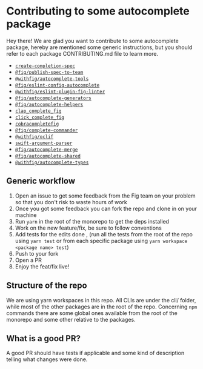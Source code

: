# Contributing to some autocomplete package
Hey there! We are glad you want to contribute to some autocomplete package, hereby are mentioned some generic instructions, but you should refer to each package CONTRIBUTING.md file to learn more.

- [`create-completion-spec`](cli/create-completion-spec/CONTRIBUTING.md)
- [`@fig/publish-spec-to-team`](cli/publih-spec-to-team/CONTRIBUTING.md)
- [`@withfig/autocomplete-tools`](cli/tools-cli/CONTRIBUTING.md)
- [`@fig/eslint-config-autocomplete`](eslint/config-autocomplete/CONTRIBUTING.md)
- [`@withfig/eslint-plugin-fig-linter`](eslint/plugin-fig-linter/CONTRIBUTING.md)
- [`@fig/autocomplete-generators`](generators/CONTRIBUTING.md)
- [`@fig/autocomplete-helpers`](helpers/CONTRIBUTING.md)
- [`clap_complete_fig`](integrations/clap/CONTRIBUTING.md)
- [`click_complete_fig`](integrations/clap/CONTRIBUTING.md)
- [`cobracompletefig`](integrations/cobra/CONTRIBUTING.md)
- [`@fig/complete-commander`](integrations/commander/CONTRIBUTING.md)
- [`@withfig/oclif`](integrations/oclif/CONTRIBUTING.md)
- [`swift-argument-parser`](integrations/swift-argument-parser/CONTRIBUTING.md)
- [`@fig/autocomplete-merge`](merge/CONTRIBUTING.md)
- [`@fig/autocomplete-shared`](shared/CONTRIBUTING.md)
- [`@withfig/autocomplete-types`](types/CONTRIBUTING.md)

## Generic workflow

1. Open an issue to get some feedback from the Fig team on your problem so that you don't risk to waste hours of work
2. Once you got some feedback you can fork the repo and clone in on your machine
3. Run `yarn` in the root of the monorepo to get the deps installed
4. Work on the new feature/fix, be sure to follow conventions
5. Add tests for the edits done , (run all the tests from the root of the repo using `yarn test` or from each specific package using `yarn workspace <package name> test`)
6. Push to your fork
7. Open a PR
8. Enjoy the feat/fix live!

## Structure of the repo

We are using yarn workspaces in this repo. All CLIs are under the cli/ folder, while most of the other packages are in the root of the repo.
Concerning `npm` commands there are some global ones available from the root of the monorepo and some other relative to the packages.

## What is a good PR?

A good PR should have tests if applicable and some kind of description telling what changes were done.